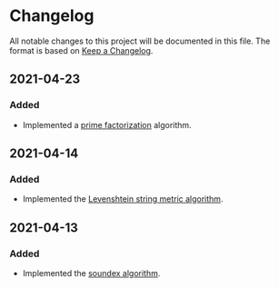 # Changelog
All notable changes to this project will be documented in this file.
The format is based on [Keep a Changelog][1].

## 2021-04-23
### Added
- Implemented a [prime factorization][2] algorithm.

## 2021-04-14
### Added
- Implemented the [Levenshtein string metric algorithm][3].

## 2021-04-13
### Added
- Implemented the [soundex algorithm][4].

[1]: https://keepachangelog.com/en/1.0.0/
[2]: https://www.mathsisfun.com/prime-factorization.html
[3]: https://en.wikipedia.org/wiki/Levenshtein_distance
[4]: https://en.wikipedia.org/wiki/Soundex

